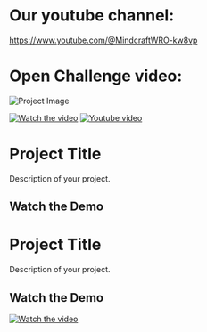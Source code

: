 Our youtube channel:
===

https://www.youtube.com/@MindcraftWRO-kw8vp


Open Challenge video:
===
![Project Image](https://github.com/DexterTaha/WRO-2024-FUTURE-ENGINEERS/assets/130682580/3f184c4a-aa2b-491f-9ec5-0fe420d42f31)


[![Watch the video](https://img.youtube.com/vi/Ygz1bf0YgHs/0.jpg)](https://www.youtube.com/watch?v=Ygz1bf0YgHs)
[![Youtube video](https://img.youtube.com/vi/Ygz1bf0YgHs/0.jpg)](https://www.youtube.com/watch?v=Ygz1bf0YgHs "Youtube video")

# Project Title

Description of your project.

## Watch the Demo

# Project Title

Description of your project.

## Watch the Demo

[![Watch the video](https://i.vimeocdn.com/video/954599961_640.jpg)](https://vimeo.com/954599961)

